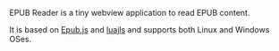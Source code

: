 EPUB Reader is a tiny webview application to read EPUB content.

It is based on [Epub.js](https://github.com/futurepress/epub.js) and [luajls](https://github.com/javalikescript/luajls) and supports both Linux and Windows OSes.
